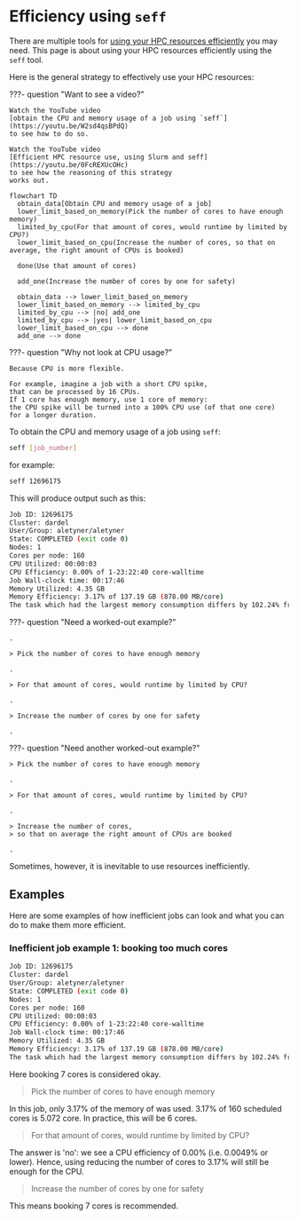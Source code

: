 # Efficiency using `seff`

There are multiple tools for
[using your HPC resources efficiently](efficiency.md) you may need.
This page is about using your HPC resources efficiently
using the `seff` tool.

Here is the general strategy to effectively use your HPC resources:

???- question "Want to see a video?"

    Watch the YouTube video
    [obtain the CPU and memory usage of a job using `seff`](https://youtu.be/W2sd4qsBPdQ)
    to see how to do so.

    Watch the YouTube video
    [Efficient HPC resource use, using Slurm and seff](https://youtu.be/0FcREXUcOHc)
    to see how the reasoning of this strategy
    works out.

<!-- markdownlint-disable MD013 --><!-- Mermaid nodes cannot be split up over lines, hence will break 80 characters per line -->

```mermaid
flowchart TD
  obtain_data[Obtain CPU and memory usage of a job]
  lower_limit_based_on_memory(Pick the number of cores to have enough memory)
  limited_by_cpu(For that amount of cores, would runtime by limited by CPU?)
  lower_limit_based_on_cpu(Increase the number of cores, so that on average, the right amount of CPUs is booked)

  done(Use that amount of cores)

  add_one(Increase the number of cores by one for safety)

  obtain_data --> lower_limit_based_on_memory
  lower_limit_based_on_memory --> limited_by_cpu
  limited_by_cpu --> |no| add_one
  limited_by_cpu --> |yes| lower_limit_based_on_cpu
  lower_limit_based_on_cpu --> done
  add_one --> done
```

<!-- markdownlint-enable MD013 -->

???- question "Why not look at CPU usage?"

    Because CPU is more flexible.

    For example, imagine a job with a short CPU spike,
    that can be processed by 16 CPUs.
    If 1 core has enough memory, use 1 core of memory:
    the CPU spike will be turned into a 100% CPU use (of that one core)
    for a longer duration.

To obtain the CPU and memory usage of a job using `seff`:

```bash
seff [job_number]
```

for example:

```bash
seff 12696175
```

This will produce output such as this:


```bash
Job ID: 12696175
Cluster: dardel
User/Group: aletyner/aletyner
State: COMPLETED (exit code 0)
Nodes: 1
Cores per node: 160
CPU Utilized: 00:00:03
CPU Efficiency: 0.00% of 1-23:22:40 core-walltime
Job Wall-clock time: 00:17:46
Memory Utilized: 4.35 GB
Memory Efficiency: 3.17% of 137.19 GB (878.00 MB/core)
The task which had the largest memory consumption differs by 102.24% from the average task max memory consumption
```

???- question "Need a worked-out example?"

    .

    > Pick the number of cores to have enough memory

    .

    > For that amount of cores, would runtime by limited by CPU?

    .

    > Increase the number of cores by one for safety

    .

???- question "Need another worked-out example?"

    > Pick the number of cores to have enough memory

    .

    > For that amount of cores, would runtime by limited by CPU?

    .

    > Increase the number of cores,
    > so that on average the right amount of CPUs are booked

    .

Sometimes, however, it is inevitable to use resources
inefficiently.

## Examples

Here are some examples of how inefficient jobs can look
and what you can do to make them more efficient.

### Inefficient job example 1: booking too much cores

```bash
Job ID: 12696175
Cluster: dardel
User/Group: aletyner/aletyner
State: COMPLETED (exit code 0)
Nodes: 1
Cores per node: 160
CPU Utilized: 00:00:03
CPU Efficiency: 0.00% of 1-23:22:40 core-walltime
Job Wall-clock time: 00:17:46
Memory Utilized: 4.35 GB
Memory Efficiency: 3.17% of 137.19 GB (878.00 MB/core)
The task which had the largest memory consumption differs by 102.24% from the average task max memory consumption
```

Here booking 7 cores is considered okay.

> Pick the number of cores to have enough memory

In this job, only 3.17% of the memory of was used.
3.17% of 160 scheduled cores is 5.072 core.
In practice, this will be 6 cores.

> For that amount of cores, would runtime by limited by CPU?

The answer is 'no': we see a CPU efficiency of 0.00%
(i.e. 0.0049% or lower). Hence, using reducing the number
of cores to 3.17% will still be enough for the CPU.

> Increase the number of cores by one for safety

This means booking 7 cores is recommended.


